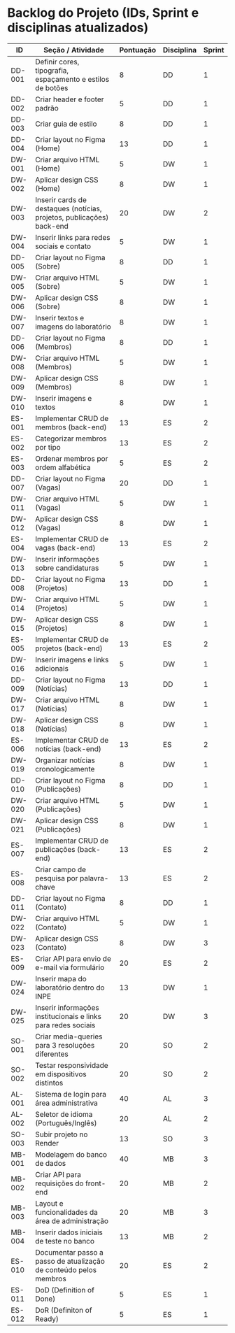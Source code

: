 # Backlog do Projeto (IDs, Sprint e disciplinas atualizados)

| ID     | Seção / Atividade | Pontuação | Disciplina | Sprint |
|--------|-------------------|-----------|------------|--------|
| DD-001 | Definir cores, tipografia, espaçamento e estilos de botões | 8  | DD | 1 |
| DD-002 | Criar header e footer padrão | 5  | DD | 1 |
| DD-003 | Criar guia de estilo | 8  | DD | 1 |
| DD-004 | Criar layout no Figma (Home) | 13 | DD | 1 |
| DW-001 | Criar arquivo HTML (Home) | 5  | DW | 1 |
| DW-002 | Aplicar design CSS (Home) | 8  | DW | 1 |
| DW-003 | Inserir cards de destaques (notícias, projetos, publicações) back-end | 20 | DW | 2 |
| DW-004 | Inserir links para redes sociais e contato | 5  | DW | 1 |
| DD-005 | Criar layout no Figma (Sobre) | 8  | DD | 1 |
| DW-005 | Criar arquivo HTML (Sobre) | 5  | DW | 1 |
| DW-006 | Aplicar design CSS (Sobre) | 8  | DW | 1 |
| DW-007 | Inserir textos e imagens do laboratório | 8  | DW | 1 |
| DD-006 | Criar layout no Figma (Membros) | 8  | DD | 1 |
| DW-008 | Criar arquivo HTML (Membros) | 5  | DW | 1 |
| DW-009 | Aplicar design CSS (Membros) | 8  | DW | 1 |
| DW-010 | Inserir imagens e textos | 8  | DW | 1 |
| ES-001 | Implementar CRUD de membros (back-end) | 13 | ES | 2 |
| ES-002 | Categorizar membros por tipo | 13 | ES | 2 |
| ES-003 | Ordenar membros por ordem alfabética | 5  | ES | 2 |
| DD-007 | Criar layout no Figma (Vagas) | 20 | DD | 1 |
| DW-011 | Criar arquivo HTML (Vagas) | 5  | DW | 1 |
| DW-012 | Aplicar design CSS (Vagas) | 8  | DW | 1 |
| ES-004 | Implementar CRUD de vagas (back-end) | 13 | ES | 2 |
| DW-013 | Inserir informações sobre candidaturas | 5  | DW | 1 |
| DD-008 | Criar layout no Figma (Projetos) | 13 | DD | 1 |
| DW-014 | Criar arquivo HTML (Projetos) | 5  | DW | 1 |
| DW-015 | Aplicar design CSS (Projetos) | 8  | DW | 1 |
| ES-005 | Implementar CRUD de projetos (back-end) | 13 | ES | 2 |
| DW-016 | Inserir imagens e links adicionais | 5  | DW | 1 |
| DD-009 | Criar layout no Figma (Notícias) | 13 | DD | 1 |
| DW-017 | Criar arquivo HTML (Notícias) | 8  | DW | 1 |
| DW-018 | Aplicar design CSS (Notícias) | 8  | DW | 1 |
| ES-006 | Implementar CRUD de notícias (back-end) | 13 | ES | 2 |
| DW-019 | Organizar notícias cronologicamente | 8  | DW | 1 |
| DD-010 | Criar layout no Figma (Publicações) | 8  | DD | 1 |
| DW-020 | Criar arquivo HTML (Publicações) | 5  | DW | 1 |
| DW-021 | Aplicar design CSS (Publicações) | 8  | DW | 1 |
| ES-007 | Implementar CRUD de publicações (back-end) | 13 | ES | 2 |
| ES-008 | Criar campo de pesquisa por palavra-chave | 13 | ES | 2 |
| DD-011 | Criar layout no Figma (Contato) | 8  | DD | 1 |
| DW-022 | Criar arquivo HTML (Contato) | 5  | DW | 1 |
| DW-023 | Aplicar design CSS (Contato) | 8  | DW | 3 |
| ES-009 | Criar API para envio de e-mail via formulário | 20 | ES | 2 |
| DW-024 | Inserir mapa do laboratório dentro do INPE | 13 | DW | 1 |
| DW-025 | Inserir informações institucionais e links para redes sociais | 20 | DW | 3 |
| SO-001 | Criar media-queries para 3 resoluções diferentes | 20 | SO | 2 |
| SO-002 | Testar responsividade em dispositivos distintos | 20 | SO | 2 |
| AL-001 | Sistema de login para área administrativa | 40 | AL | 3 |
| AL-002 | Seletor de idioma (Português/Inglês) | 20 | AL | 2 |
| SO-003 | Subir projeto no Render | 13 | SO | 3 |
| MB-001 | Modelagem do banco de dados | 40 | MB | 3 |
| MB-002 | Criar API para requisições do front-end | 20 | MB | 2 |
| MB-003 | Layout e funcionalidades da área de administração | 20 | MB | 3 |
| MB-004 | Inserir dados iniciais de teste no banco | 13 | MB | 2 |
| ES-010 | Documentar passo a passo de atualização de conteúdo pelos membros | 20 | ES | 2 |
| ES-011 | DoD (Definition of Done) | 5 | ES | 1 |
| ES-012 | DoR (Definiton of Ready) | 5 | ES | 1 |